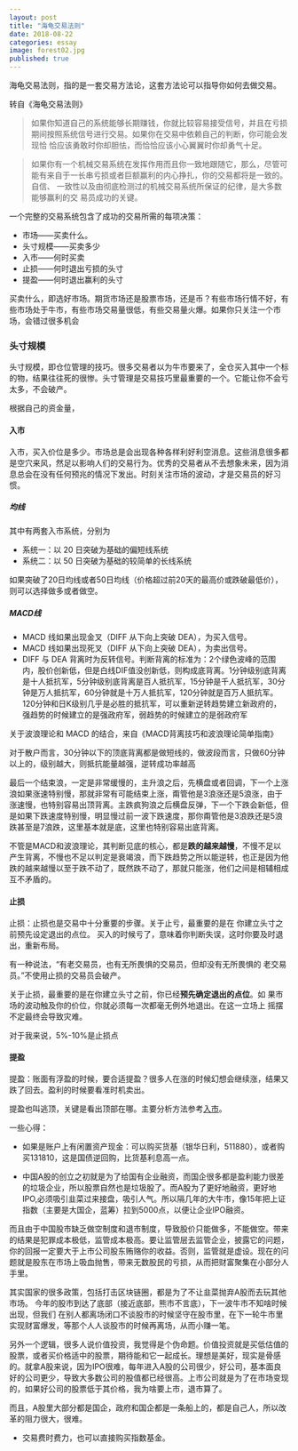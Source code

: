 ```yaml
---
layout: post
title: "海龟交易法则"
date: 2018-08-22
categories: essay
image: forest02.jpg
published: true
---
```


海龟交易法则，指的是一套交易方法论，这套方法论可以指导你如何去做交易。

转自《海龟交易法则》

> 如果你知道自己的系统能够长期赚钱，你就比较容易接受信号，并且在亏损
期间按照系统信号进行交易。如果你在交易中依赖自己的判断，你可能会发现恰
恰应该勇敢时你却胆怯，而恰恰应该小心翼翼时你却勇气十足。

> 如果你有一个机械交易系统在发挥作用而且你一致地跟随它，那么，尽管可
能有来自于一长串亏损或者巨额赢利的内心挣扎，你的交易都将是一致的。自信、
一致性以及由彻底检测过的机械交易系统所保证的纪律，是大多数能够赢利的交
易员成功的关键。

一个完整的交易系统包含了成功的交易所需的每项决策：

* 市场——买卖什么。
* 头寸规模——买卖多少
* 入市——何时买卖
* 止损——何时退出亏损的头寸
* 提盈——何时退出赢利的头寸

买卖什么，即选好市场。期货市场还是股票市场，还是币？有些市场行情不好，有些市场处于牛市，有些市场交易量很低，有些交易量火爆。如果你只关注一个市场，会错过很多机会

### 头寸规模

头寸规模，即仓位管理的技巧。很多交易者以为牛市要来了，全仓买入其中一个标的物，结果往往死的很惨。头寸管理是交易技巧里最重要的一个。它能让你不会亏太多，不会破产。

根据自己的资金量，

#### 入市
入市，买入价位是多少。市场总是会出现各种各样利好利空消息。这些消息很多都是空穴来风，然足以影响人们的交易行为。优秀的交易者从不去想象未来，因为消息总会在没有任何预兆的情况下发出。时刻关注市场的波动，才是交易员的好习惯。

##### 均线
其中有两套入市系统，分别为

* 系统一：以 20 日突破为基础的偏短线系统
* 系统二：以 50 日突破为基础的较简单的长线系统 

如果突破了20日均线或者50日均线（价格超过前20天的最高价或跌破最低价），则可以选择做多或者做空。

##### MACD线
* MACD 线如果出现金叉（DIFF 从下向上突破 DEA），为买入信号。
* MACD 线如果出现死叉（DIFF 从下向上突破 DEA），为卖出信号。
* DIFF 与 DEA 背离时为反转信号。判断背离的标准为：2个绿色波峰的范围内，股价创新低，但是白线DIF值没创新低，则构成底背离。1分钟级别底背离是十人抵抗军，5分钟级别底背离是百人抵抗军，15分钟是千人抵抗军，30分钟是万人抵抗军，60分钟就是十万人抵抗军，120分钟就是百万人抵抗军。120分钟和日K级别几乎是必胜的抵抗军，可以重新逆转趋势建立新政府的，强趋势的时候建立的是强政府军，弱趋势的时候建立的是弱政府军

关于波浪理论和 MACD 的结合，来自《MACD背离技巧和波浪理论简单指南》

对于散户而言，30分钟以下的顶底背离都是做短线的，做波段而言，只做60分钟以上的，级别越大，则抵抗能量越强，逆转成功率越高

最后一个结束浪，一定是非常缓慢的，主升浪之后，先横盘或者回调，下一个上涨浪如果涨速特别慢，那就非常有可能结束上涨，甭管他是3浪涨还是5浪涨，由于涨速慢，也特别容易出顶背离。主跌疯狗浪之后横盘反弹，下一个下跌会新低，但是如果下跌速度特别慢，明显慢过前一波下跌速度，那你甭管他是3浪跌还是5浪跌甚至是7浪跌，这里基本就是底，这里也特别容易出底背离。

不管是MACD和波浪理论，其判断见底的核心，都是**跌的越来越慢**，不慢不足以产生背离，不慢也不足以判定是衰竭浪，而下跌趋势之所以能逆转，也正是因为他跌的越来越慢以至于跌不动了，既然跌不动了，那就只能涨，他们之间是相辅相成互不矛盾的。 

#### 止损
止损：止损也是交易中十分重要的步骤。关于止亏，最重要的是在
你建立头寸之前预先设定退出的点位。 买入的时候亏了，意味着你判断失误，这时你要及时退出，重新布局。

有一种说法，“有老交易员，也有无所畏惧的交易员，但却没有无所畏惧的
老交易员。”不使用止损的交易员会破产。 

关于止损，最重要的是在你建立头寸之前，你已经**预先确定退出的点位**。如
果市场的波动触及你的价位，你就必须每一次都毫无例外地退出。在这一立场上
摇摆不定最终会导致灾难。 

对于我来说，5%-10%是止损点

#### 提盈
提盈：账面有浮盈的时候，要合适提盈？很多人在涨的时候幻想会继续涨，结果又跌了回去。盈利的时候要看准时机卖出。

提盈也叫逃顶，关键是看出顶部在哪。主要分析方法参考[入市](入市)。

一些心得：

* 如果是账户上有闲置资产现金：可以购买货基（银华日利，511880），或者购买131810，这是国债逆回购，比货基利息高一点。

* 中国A股的创立之初就是为了给国有企业融资，而国企很多都是盈利能力很差的垃圾企业，所以股票自然也是垃圾股了。而A股为了更好地融资，更好地IPO,必须吸引韭菜过来接盘，吸引人气。所以隔几年的大牛市，像15年把上证指数（主要是大国企，蓝筹）拉到5000点，以便让企业IPO融资。

而且由于中国股市缺乏做空制度和退市制度，导致股价只能做多，不能做空。带来的结果是犯罪成本极低，监管成本极高。要让监管层去监管企业，披露它的问题，你的回报一定要大于上市公司股东贿赂你的收益。否则，监管就是虚设。现在的问题就是股东在市场上吸血抛售，带来无数股民的亏损，从而把财富聚集在小部分人手里。

其实国家的很多政策，包括打击区块链圈，都是为了不让韭菜抛弃A股而去玩其他市场。
今年的股市到达了底部（接近底部，熊市不言底），下一波牛市不知啥时候出现，但我们
在别人都离场闭口不谈股市的时候坚守在股市里，在下一轮牛市里实现财富爆发，等那个人人谈股市的时候再离场，从而小赚一笔。

另外一个逻辑，很多人说价值投资，我觉得是个伪命题。价值投资就是买低估值的股票，或者买价格适中的股票，期待能和它一起成长。理想是美好，现实是骨感的。就拿A股来说，因为IPO很难，每年进入A股的公司很少，好公司，基本面良好的公司更少，导致大多数公司的股值都已经很高。上市公司就是为了在市场变现的，如果好公司的股票低于其价格，我为啥要上市，退市算了。

而且，A股里大部分都是国企，政府和国企都是一条船上的，都是自己人，所以改革的阻力很大，很难。

* 交易费时费力，也可以直接购买指数基金。

